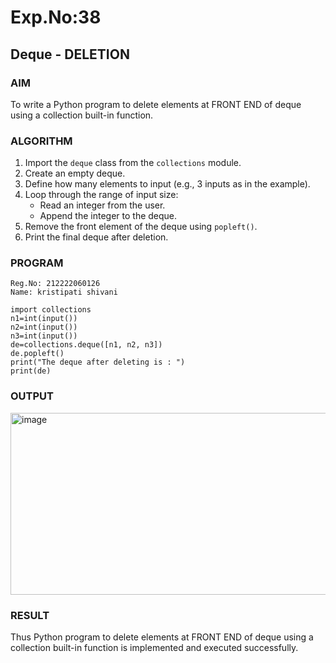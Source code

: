 # Exp.No:38  
## Deque - DELETION


### AIM  
To write a Python program to delete elements at FRONT END of deque using a collection built-in function.

### ALGORITHM  

1. Import the `deque` class from the `collections` module.  
2. Create an empty deque.  
3. Define how many elements to input (e.g., 3 inputs as in the example).  
4. Loop through the range of input size:  
   - Read an integer from the user.  
   - Append the integer to the deque.  
5. Remove the front element of the deque using `popleft()`.  
6. Print the final deque after deletion.  

### PROGRAM  

```
Reg.No: 212222060126
Name: kristipati shivani

import collections
n1=int(input())
n2=int(input())
n3=int(input())
de=collections.deque([n1, n2, n3])
de.popleft()
print("The deque after deleting is : ")
print(de)
```

### OUTPUT
<img width="817" height="291" alt="image" src="https://github.com/user-attachments/assets/a4ccaeb4-0acd-4873-97be-552b60a172ff" />

### RESULT
Thus Python program to delete elements at FRONT END of deque using a collection built-in function is implemented and executed successfully.
